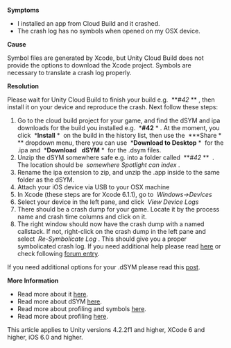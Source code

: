 
        

**Symptoms** 

*   I installed an app from Cloud Build and it crashed.
*   The crash log has no symbols when opened on my OSX device.

**Cause** 

Symbol files are generated by Xcode, but Unity Cloud Build does not provide the options to download the Xcode project. Symbols are necessary to translate a crash log properly. 

**Resolution** 

Please wait for Unity Cloud Build to finish your build e.g.  ***#42* ** , then install it on your device and reproduce the crash. Next follow these steps:

1.  Go to the cloud build project for your game, and find the dSYM and ipa downloads for the build you installed e.g.  ***#42** * . At the moment, you click  ***Install** *  on the build in the history list, then use the  ***Share * ** dropdown menu, there you can use  ***Download to Desktop** *  for the .ipa and  ***Download**   **dSYM** *  for the .dsym files.
2.  Unzip the dSYM somewhere safe e.g. into a folder called  ***#42* **  . The location should be  *somewhere Spotlight can index* .
3.  Rename the ipa extension to zip, and unzip the .app inside to the same folder as the dSYM.
4.  Attach your iOS device via USB to your OSX machine
5.  In Xcode (these steps are for Xcode 6.1.1), go to  *Windows->Devices* 
6.  Select your device in the left pane, and click  *View Device Logs* 
7.  There should be a crash dump for your game. Locate it by the process name and crash time columns and click on it.
8.  The right window should now have the crash dump with a named callstack. If not, right-click on the crash dump in the left pane and select  *Re-Symbolicate Log* .
This should give you a proper symbolicated crash log. If you need additional help please read [here](https://build.cloud.unity3d.com/support/) or check following [forum entry](http://forum.unity3d.com/threads/how-to-get-useful-crash-dumps-out-of-ios-builds-from-unity-cloud-build.287387/). 

If you need additional options for your .dSYM please read this [post](https://andrewfray.wordpress.com/2014/12/24/how-to-symbolicate-ios-crash-dumps-from-unity-cloud-build-games/). 

 **More Information** 

*   Read more about it [here](http://forum.unity3d.com/threads/how-to-get-useful-crash-dumps-out-of-ios-builds-from-unity-cloud-build.287387/).
*   Read more about dSYM [here](https://developer.apple.com/library/ios/documentation/DeveloperTools/Conceptual/InstrumentsUserGuide/LocatingSymbolsforYourData.html).
*   Read more about profiling and symbols [here](/hc/en-us/articles/210141723). 
*   Read more about profiling [here](http://blogs.unity3d.com/2016/02/01/profiling-with-instruments/). 

This article applies to Unity versions 4.2.2f1 and higher, XCode 6 and higher, iOS 6.0 and higher.

      